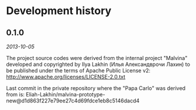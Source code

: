 Development history
===================

0.1.0
-----
_2013-10-05_

The project source codes were derived from the internal project "Malvina"
developed and copyrighted by Ilya Lakhin (Илья Александврочи Лахин) to be
published under the terms of Apache Public License v2:
http://www.apache.org/licenses/LICENSE-2.0.txt

Last commit in the private repository where the "Papa Carlo" was
derived from is:
Eliah-Lakhin/malvina-prototype-new@d1d863f227e79ee27c4d69fdce1eb8c5146dacd4